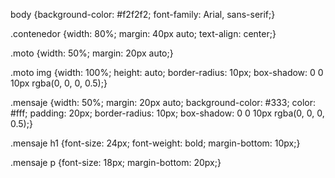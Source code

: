 body {background-color: #f2f2f2;
 font-family: Arial, sans-serif;}

.contenedor {width: 80%;
 margin: 40px auto;
 text-align: center;}

.moto {width: 50%;
 margin: 20px auto;}

.moto img {width: 100%;
 height: auto;
 border-radius: 10px;
 box-shadow: 0 0 10px rgba(0, 0, 0, 0.5);}

.mensaje {width: 50%;
 margin: 20px auto;
 background-color: #333;
 color: #fff;
 padding: 20px;
 border-radius: 10px;
 box-shadow: 0 0 10px rgba(0, 0, 0, 0.5);}

.mensaje h1 {font-size: 24px;
 font-weight: bold;
 margin-bottom: 10px;}

.mensaje p {font-size: 18px;
 margin-bottom: 20px;}
